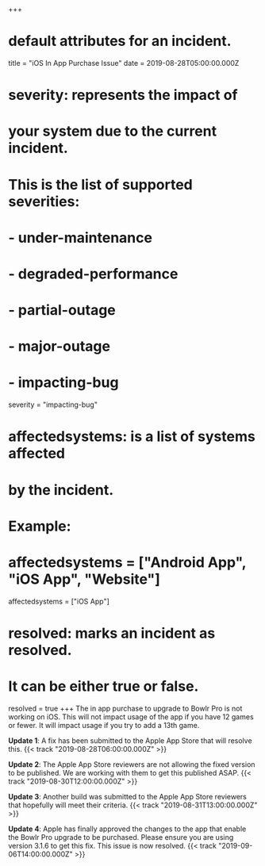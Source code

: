 +++
# default attributes for an incident.
title = "iOS In App Purchase Issue"
date = 2019-08-28T05:00:00.000Z

# severity: represents the impact of
# your system due to the current incident.
# This is the list of supported severities:
#
# - under-maintenance
# - degraded-performance
# - partial-outage
# - major-outage
# - impacting-bug
severity = "impacting-bug"

# affectedsystems: is a list of systems affected
# by the incident.
# Example:
# affectedsystems = ["Android App", "iOS App", "Website"]
affectedsystems = ["iOS App"]

# resolved: marks an incident as resolved.
# It can be either true or false.
resolved = true
+++
The in app purchase to upgrade to Bowlr Pro is not working on iOS. This will not impact usage of the app if you have 12 games or fewer. It will impact usage if you try to add a 13th game.

**Update 1**: A fix has been submitted to the Apple App Store that will resolve this. {{< track "2019-08-28T06:00:00.000Z" >}}

**Update 2**: The Apple App Store reviewers are not allowing the fixed version to be published. We are working with them to get this published ASAP. {{< track "2019-08-30T12:00:00.000Z" >}}

**Update 3**: Another build was submitted to the Apple App Store reviewers that hopefully will meet their criteria. {{< track "2019-08-31T13:00:00.000Z" >}}

**Update 4**: Apple has finally approved the changes to the app that enable the Bowlr Pro upgrade to be purchased. Please ensure you are using version 3.1.6 to get this fix. This issue is now resolved. {{< track "2019-09-06T14:00:00.000Z" >}}